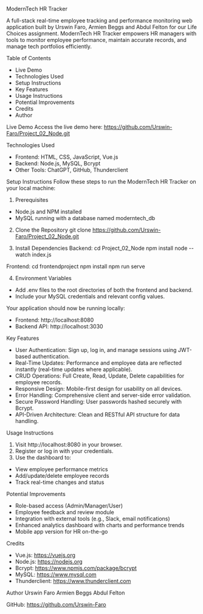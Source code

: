 ModernTech HR Tracker


A full-stack real-time employee tracking and performance monitoring web application built by Urswin Faro, Armien Beggs and Abdul Felton for our Life Choices assignment. ModernTech HR Tracker empowers HR managers with tools to monitor employee performance, maintain accurate records, and manage tech portfolios efficiently.

Table of Contents
- Live Demo
- Technologies Used
- Setup Instructions
- Key Features
- Usage Instructions
- Potential Improvements
- Credits
- Author

Live Demo
Access the live demo here: https://github.com/Urswin-Faro/Project_02_Node.git

Technologies Used
- Frontend: HTML, CSS, JavaScript, Vue.js
- Backend: Node.js, MySQL, Bcrypt
- Other Tools: ChatGPT, GitHub, Thunderclient

Setup Instructions
Follow these steps to run the ModernTech HR Tracker on your local machine:

1. Prerequisites
- Node.js and NPM installed
- MySQL running with a database named moderntech_db
2. Clone the Repository
git clone https://github.com/Urswin-Faro/Project_02_Node.git

3. Install Dependencies
Backend:
cd Project_02_Node
npm install
node --watch index.js

Frontend:
cd frontendproject
npm install
npm run serve

4. Environment Variables
- Add .env files to the root directories of both the frontend and backend.
- Include your MySQL credentials and relevant config values.

Your application should now be running locally:
- Frontend: http://localhost:8080
- Backend API: http://localhost:3030

Key Features
- User Authentication: Sign up, log in, and manage sessions using JWT-based authentication.
- Real-Time Updates: Performance and employee data are reflected instantly (real-time updates where applicable).
- CRUD Operations: Full Create, Read, Update, Delete capabilities for employee records.
- Responsive Design: Mobile-first design for usability on all devices.
- Error Handling: Comprehensive client and server-side error validation.
- Secure Password Handling: User passwords hashed securely with Bcrypt.
- API-Driven Architecture: Clean and RESTful API structure for data handling.

Usage Instructions
1. Visit http://localhost:8080 in your browser.
2. Register or log in with your credentials.
3. Use the dashboard to:
- View employee performance metrics
- Add/update/delete employee records
- Track real-time changes and status

Potential Improvements
- Role-based access (Admin/Manager/User)
- Employee feedback and review module
- Integration with external tools (e.g., Slack, email notifications)
- Enhanced analytics dashboard with charts and performance trends
- Mobile app version for HR on-the-go

Credits
- Vue.js: https://vuejs.org
- Node.js: https://nodejs.org
- Bcrypt: https://www.npmjs.com/package/bcrypt
- MySQL: https://www.mysql.com
- Thunderclient: https://www.thunderclient.com


Author
Urswin Faro
Armien Beggs
Abdul Felton

GitHub: https://github.com/Urswin-Faro
